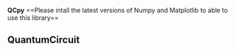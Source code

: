 **QCpy**
==Please intall the latest versions of Numpy and Matplotlib to able to use this library==

## QuantumCircuit
